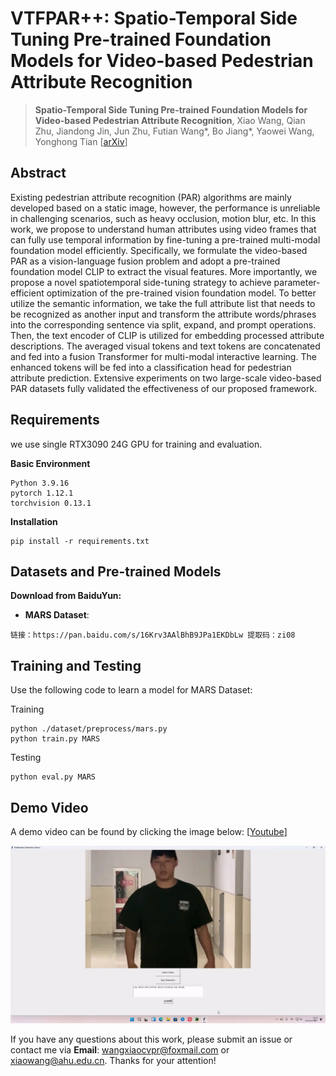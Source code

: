 
# VTFPAR++: Spatio-Temporal Side Tuning Pre-trained Foundation Models for Video-based Pedestrian Attribute Recognition
> **Spatio-Temporal Side Tuning Pre-trained Foundation Models for Video-based Pedestrian Attribute Recognition**, Xiao Wang, Qian Zhu, Jiandong Jin, Jun Zhu, Futian Wang*, Bo Jiang*, Yaowei Wang, Yonghong Tian
[[arXiv](https://arxiv.org/abs/2404.17929)]
 
## Abstract 
Existing pedestrian attribute recognition (PAR) algorithms are mainly developed based on a static image, however, the performance is unreliable in challenging scenarios, such as heavy occlusion, motion blur, etc. In this work, we propose to understand human attributes using video frames that can fully use temporal information by fine-tuning a pre-trained multi-modal foundation model efficiently. Specifically, we formulate the video-based PAR as a vision-language fusion problem and adopt a pre-trained foundation model CLIP to extract the visual features. More importantly, we propose a novel spatiotemporal side-tuning strategy to achieve parameter-efficient optimization of the pre-trained vision foundation model. To better utilize the semantic information, we take the full attribute list that needs to be recognized as another input and transform the attribute words/phrases into the corresponding sentence via split, expand, and prompt operations. Then, the text encoder of CLIP is utilized for embedding processed attribute descriptions. The averaged visual tokens and text tokens are concatenated and fed into a fusion Transformer for multi-modal interactive learning. The enhanced tokens will be fed into a classification head for pedestrian attribute prediction. Extensive experiments on two large-scale video-based PAR datasets fully validated the effectiveness of our proposed framework.

## Requirements
we use single RTX3090 24G GPU for training and evaluation.

**Basic Environment**
```
Python 3.9.16
pytorch 1.12.1
torchvision 0.13.1
```
**Installation**
```
pip install -r requirements.txt
```
## Datasets and Pre-trained Models 

**Download from BaiduYun:**

* **MARS Dataset**:
```
链接：https://pan.baidu.com/s/16Krv3AAlBhB9JPa1EKDbLw 提取码：zi08
```

## Training and Testing 
Use the following code to learn a model for MARS Dataset:

Training
```
python ./dataset/preprocess/mars.py
python train.py MARS
```
Testing
```
python eval.py MARS
```



## Demo Video 
A demo video can be found by clicking the image below: [[Youtube](https://youtu.be/yaeLMrr8MxU?si=aMmJk3epJJ76rnrL)] 

<p align="center">
<a href="[https://youtu.be/U4uUjci9Gjc](https://youtu.be/yaeLMrr8MxU?si=ZFha5XZsIG4g8E56)">
<img src="https://github.com/Event-AHU/OpenPAR/blob/main/VTFPAR%2B%2B/figures/VTFPAR%2B%2Bdemo.mp4_20240607_113607.505.jpg" alt="VTFPAR++_DemoVideo" width="700"/>
</a>
</p>






If you have any questions about this work, please submit an issue or contact me via **Email**: wangxiaocvpr@foxmail.com or xiaowang@ahu.edu.cn. Thanks for your attention! 
